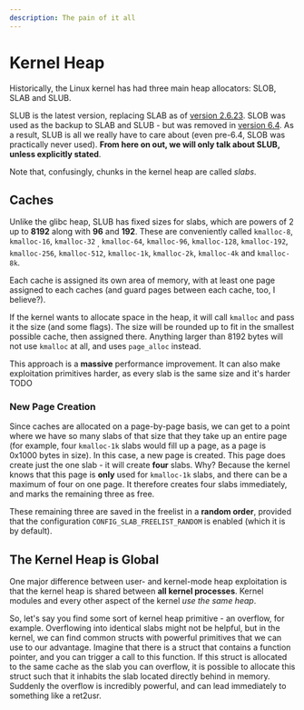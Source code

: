 ```yaml
---
description: The pain of it all
---
```


# Kernel Heap

Historically, the Linux kernel has had three main heap allocators: SLOB, SLAB and SLUB.

SLUB is the latest version, replacing SLAB as of [version 2.6.23](https://archive.ph/20130415043346/http://git.kernel.org/?p=linux/kernel/git/torvalds/linux-2.6.git;a=commit;h=a0acd820807680d2ccc4ef3448387fcdbf152c73). SLOB was used as the backup to SLAB and SLUB - but was removed in [version 6.4](https://lwn.net/Articles/936132/). As a result, SLUB is all we really have to care about (even pre-6.4, SLOB was practically never used). **From here on out, we will only talk about SLUB, unless explicitly stated**.

Note that, confusingly, chunks in the kernel heap are called _slabs_.

## Caches

Unlike the glibc heap, SLUB has fixed sizes for slabs, which are powers of 2 up to **8192** along with **96** and **192**. These are conveniently called `kmalloc-8`, `kmalloc-16`, `kmalloc-32` <sub>,</sub> `kmalloc-64`, `kmalloc-96`, `kmalloc-128`, `kmalloc-192`, `kmalloc-256`, `kmalloc-512`, `kmalloc-1k`, `kmalloc-2k`, `kmalloc-4k` and `kmalloc-8k`.

Each cache is assigned its own area of memory, with at least one page assigned to each caches (and guard pages between each cache, too, I believe?).

If the kernel wants to allocate space in the heap, it will call `kmalloc`  and pass it the size (and some flags). The size will be rounded up to fit in the smallest possible cache, then assigned there. Anything larger than 8192 bytes will not use `kmalloc` at all, and uses `page_alloc` instead.

This approach is a **massive** performance improvement. It can also make exploitation primitives harder, as every slab is the same size and it's harder TODO

### New Page Creation

Since caches are allocated on a page-by-page basis, we can get to a point where we have so many slabs of that size that they take up an entire page (for example, four `kmalloc-1k` slabs would fill up a page, as a page is 0x1000 bytes in size). In this case, a new page is created. This page does create just the one slab - it will create **four** slabs. Why? Because the kernel knows that this page is **only** used for `kmalloc-1k` slabs, and there can be a maximum of four on one page. It therefore creates four slabs immediately, and marks the remaining three as free.

These remaining three are saved in the freelist in a **random order**, provided that the configuration  `CONFIG_SLAB_FREELIST_RANDOM` is enabled (which it is by default).

## The Kernel Heap is Global

One major difference between user- and kernel-mode heap exploitation is that the kernel heap is shared between **all kernel processes**. Kernel modules and every other aspect of the kernel _use the same heap_.

So, let's say you find some sort of kernel heap primitive - an overflow, for example. Overflowing into identical slabs might not be helpful, but in the kernel, we can find common structs with powerful primitives that we can use to our advantage. Imagine that there is a struct that contains a function pointer, and you can trigger a call to this function. If this struct is allocated to the same cache as the slab you can overflow, it is possible to allocate this struct such that it inhabits the slab located directly behind in memory. Suddenly the overflow is incredibly powerful, and can lead immediately to something like a ret2usr.
